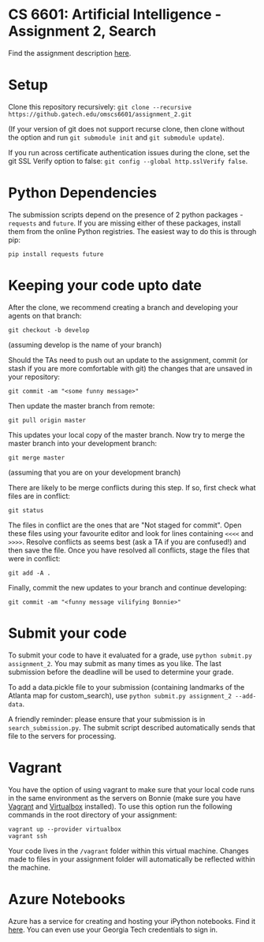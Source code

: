 # CS 6601: Artificial Intelligence - Assignment 2, Search

Find the assignment description [here](https://docs.google.com/document/d/1Fct-45PuiT500cYda_15SpWBA44iBObLXQAhuTsWcTs/pub).

# Setup
Clone this repository recursively:
`git clone --recursive https://github.gatech.edu/omscs6601/assignment_2.git`

(If your version of git does not support recurse clone, then clone without the option and run `git submodule init` and `git submodule update`).

If you run across certificate authentication issues during the clone, set the git SSL Verify option to false: `git config --global http.sslVerify false`.

# Python Dependencies

The submission scripts depend on the presence of 2 python packages - `requests` and `future`. If you are missing either of these packages, install them from the online Python registries. The easiest way to do this is through pip:

`pip install requests future`

# Keeping your code upto date
After the clone, we recommend creating a branch and developing your agents on that branch:

`git checkout -b develop`

(assuming develop is the name of your branch)

Should the TAs need to push out an update to the assignment, commit (or stash if you are more comfortable with git) the changes that are unsaved in your repository:

`git commit -am "<some funny message>"`

Then update the master branch from remote:

`git pull origin master`

This updates your local copy of the master branch. Now try to merge the master branch into your development branch:

`git merge master`

(assuming that you are on your development branch)

There are likely to be merge conflicts during this step. If so, first check what files are in conflict:

`git status`

The files in conflict are the ones that are "Not staged for commit". Open these files using your favourite editor and look for lines containing `<<<<` and `>>>>`. Resolve conflicts as seems best (ask a TA if you are confused!) and then save the file. Once you have resolved all conflicts, stage the files that were in conflict:

`git add -A .`

Finally, commit the new updates to your branch and continue developing:

`git commit -am "<funny message vilifying Bonnie>"`

# Submit your code
To submit your code to have it evaluated for a grade, use `python submit.py assignment_2`.  You may submit as many times as you like.  The last submission before the deadline will be used to determine your grade.

To add a data.pickle file to your submission (containing landmarks of the Atlanta map for custom_search), use `python submit.py assignment_2 --add-data`.

A friendly reminder: please ensure that your submission is in `search_submission.py`. The submit script described automatically sends that file to the servers for processing.

# Vagrant

You have the option of using vagrant to make sure that your local code runs in the same environment as the servers on Bonnie (make sure you have [Vagrant](https://www.vagrantup.com/) and [Virtualbox](https://www.virtualbox.org/wiki/Downloads) installed).  To use this option run the following commands in the root directory of your assignment:

```
vagrant up --provider virtualbox
vagrant ssh
```

Your code lives in the `/vagrant` folder within this virtual machine. Changes made to files in your assignment folder will automatically be reflected within the machine.

# Azure Notebooks

Azure has a service for creating and hosting your iPython notebooks. Find it [here](https://notebooks.azure.com/). You can even use your Georgia Tech credentials to sign in. 
